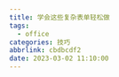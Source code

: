 ```yaml
---
title: 学会这些复杂表单轻松做
tags:
  - office
categories: 技巧
abbrlink: cbdbcdf2
date: 2023-03-02 11:10:00
---
```

